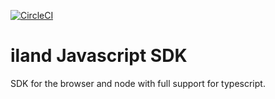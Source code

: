 [![CircleCI](https://img.shields.io/circleci/project/github/ilanddev/javascript-sdk.svg)]()

# iland Javascript SDK

SDK for the browser and node with full support for typescript.
